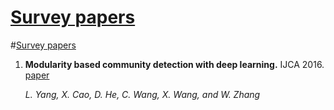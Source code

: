 [Survey papers](#content)
====
#[Survey papers](#content)

1. **Modularity based community detection with deep learning.** IJCA 2016. [paper](https://www.ijcai.org/Proceedings/16/Papers/321.pdf)

    *L. Yang, X. Cao, D. He, C. Wang, X. Wang, and W. Zhang*

